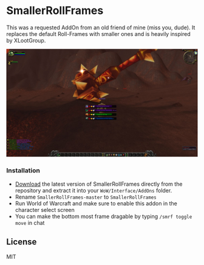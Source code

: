 # SmallerRollFrames

This was a requested AddOn from an old friend of mine (miss you, dude). It replaces the default Roll-Frames with smaller ones and is heavily inspired by XLootGroup.

[![Screenshot](Screenshot.jpg)](Screenshot.jpg)

### Installation

  - [Download](https://github.com/DennisWG/SmallerRollFrames/archive/master.zip) the latest version of SmallerRollFrames directly from the repository and extract it into your `WoW/Interface/AddOns` folder.
  - Rename `SmallerRollFrames-master` to `SmallerRollFrames`
  - Run World of Warcraft and make sure to enable this addon in the character select screen
  - You can make the bottom most frame dragable by typing `/smrf toggle move` in chat
  
License
----

MIT
